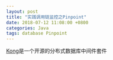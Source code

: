 ```yaml
---
layout: post
title: "实践调用链监控之Pinpoint"
date: 2018-07-12 11:08:00 +0800
categories: Java
tags: database Pinpoint
---
```


[Kong](https://konghq.com/)是一个开源的分布式数据库中间件套件